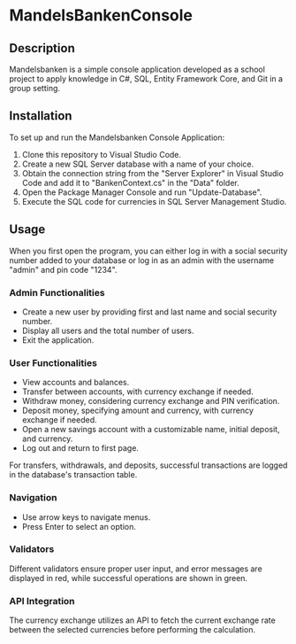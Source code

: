 # MandelsBankenConsole

## Description
Mandelsbanken is a simple console application developed as a school project to apply knowledge in C#, SQL, Entity Framework Core, and Git in a group setting.

## Installation
To set up and run the Mandelsbanken Console Application:

1. Clone this repository to Visual Studio Code.
2. Create a new SQL Server database with a name of your choice.
3. Obtain the connection string from the "Server Explorer" in Visual Studio Code and add it to "BankenContext.cs" in the "Data" folder.
4. Open the Package Manager Console and run "Update-Database".
5. Execute the SQL code for currencies in SQL Server Management Studio.

## Usage
When you first open the program, you can either log in with a social security number added to your database or log in as an admin with the username "admin" and pin code "1234".

### Admin Functionalities
- Create a new user by providing first and last name and social security number.
- Display all users and the total number of users.
- Exit the application.

### User Functionalities
- View accounts and balances.
- Transfer between accounts, with currency exchange if needed.
- Withdraw money, considering currency exchange and PIN verification.
- Deposit money, specifying amount and currency, with currency exchange if needed.
- Open a new savings account with a customizable name, initial deposit, and currency.
- Log out and return to first page.

For transfers, withdrawals, and deposits, successful transactions are logged in the database's transaction table.

### Navigation
- Use arrow keys to navigate menus.
- Press Enter to select an option.

### Validators
Different validators ensure proper user input, and error messages are displayed in red, while successful operations are shown in green.

### API Integration
The currency exchange utilizes an API to fetch the current exchange rate between the selected currencies before performing the calculation.